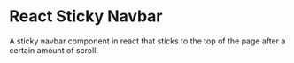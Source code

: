 # React Sticky Navbar

A sticky navbar component in react that sticks to the top of the page after a certain amount of scroll.
